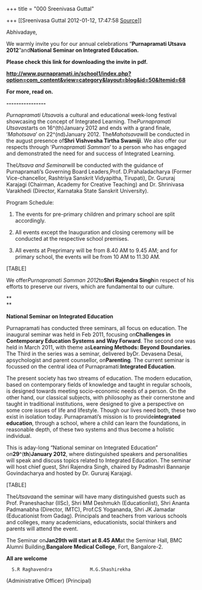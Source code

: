 +++
title = "000 Sreenivasa Guttal"

+++
[[Sreenivasa Guttal	2012-01-12, 17:47:58 [Source](https://groups.google.com/g/bvparishat/c/a0sAmGpfw8E)]]



Abhivadaye,

We warmly invite you for our annual celebrations “**Purnapramati Utsava 2012**”and**National Seminar on Integrated Education.**

**Please check this link for downloading the invite in pdf.**

**<http://www.purnapramati.in/school1/index.php?option=com_content&view=category&layout=blog&id=50&Itemid=68>**

**For more, read on.**

**----------------**

*Purnapramati Utsava*is a cultural and educational week-long festival showcasing the concept of Integrated Learning. The*Purnapramati Utsava*starts on 16^(th)January 2012 and ends with a grand finale, ‘*Mahotsava*’ on 22^(nd)January 2012. The*Mahotsava*will be conducted in the august presence of**Shri Vishvesha Tirtha Swamiji**. We also offer our respects through ‘*Purnapramati Samman*’ to a person who has engaged and demonstrated the need for and success of Integrated Learning.

The*Utsava and Seminar*will be conducted with the guidance of Purnapramati’s Governing Board Leaders,Prof. D.Prahaladacharya (Former Vice-chancellor, Rashtriya Sanskrit Vidyapitha, Tirupati), Dr. Gururaj Karajagi (Chairman, Academy for Creative Teaching) and Dr. Shrinivasa Varakhedi (Director, Karnataka State Sanskrit University).

Program Schedule:

1.  The events for pre-primary children and primary school are split
    accordingly.

2.  All events except the Inauguration and closing ceremony will be
    conducted at the respective school premises.

3.  All events at Preprimary will be from 8.40 AM to 9.45 AM; and for
    primary school, the events will be from 10 AM to 11.30 AM.

[TABLE]

We offer*Purnapramati Samman 2012*to**Shri Rajendra Singh**in respect of his efforts to preserve our rivers, which are fundamental to our culture.

**  
**

**National Seminar on Integrated Education**

Purnapramati has conducted three seminars, all focus on education. The inaugural seminar was held in Feb 2011, focusing on**Challenges in Contemporary Education Systems and Way Forward**. The second one was held in March 2011, with theme as**Learning Methods: Beyond Boundaries**. The Third in the series was a seminar, delivered byDr. Devasena Desai, apsychologist and parent counsellor, on**Parenting**. The current seminar is focussed on the central idea of Purnapramati:**Integrated Education**.

The present society has two streams of education. The modern education, based on contemporary fields of knowledge and taught in regular schools, is designed towards meeting socio-economic needs of a person. On the other hand, our classical subjects, with philosophy as their cornerstone and taught in traditional institutions, were designed to give a perspective on some core issues of life and lifestyle. Though our lives need both, these two exist in isolation today. Purnapramati’s mission is to provide**integrated education**, through a school, where a child can learn the foundations, in reasonable depth, of these two systems and thus become a holistic individual.

This is aday-long “National seminar on Integrated Education” on**29**^(**th**)**January 2012**, where distinguished speakers and personalities will speak and discuss topics related to Integrated Education. The seminar will host chief guest, Shri Rajendra Singh, chaired by Padmashri Bannanje Govindacharya and hosted by Dr. Gururaj Karajagi.

  

[TABLE]

The*Utsava*and the seminar will have many distinguished guests such as Prof. Praneshachar (IISc), Shri MM Deshmukh (Educationlist), Shri Ananta Padmanabha (Director, IMTC), Prof.CS Yogananda, Shri JK Jamadar (Educationist from Gadag). Principals and teachers from various schools and colleges, many academicians, educationists, social thinkers and parents will attend the event.

  

The Seminar on**Jan29th will start at 8.45 AM**at the Seminar Hall, BMC Alumni Building,**Bangalore Medical College**, Fort, Bangalore-2.

**All are welcome**



      S.R Raghavendra              M.G.Shashirekha

(Administrative Officer)            (Principal)

